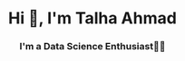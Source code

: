 <h1 align="center">Hi 👋, I'm Talha Ahmad</h1>
<h3 align="center">I'm a Data Science Enthusiast👨‍💻</h3>
